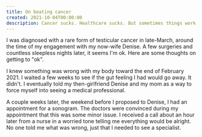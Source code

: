 ```yaml
---
title: On beating cancer
created: 2021-10-04T00:00:00
description: Cancer sucks. Healthcare sucks. But sometimes things work out.
--- 
```


I was diagnosed with a rare form of testicular cancer in late-March, around the time of my engagement with my now-wife Denise. A few surgeries and countless sleepless nights later, it seems I'm ok. Here are some thoughts on getting to "ok".

I knew something was wrong with my body toward the end of February 2021. I waited a few weeks to see if the gut feeling I had would go away. It didn't. I eventually told my then-girlfriend Denise and my mom as a way to force myself into seeing a medical professional.

A couple weeks later, the weekend before I proposed to Denise, I had an appointment for a sonogram. The doctors were convinced during my appointment that this was some minor issue. I received a call about an hour later from a nurse in a worried tone telling me everything would be alright. No one told me what was wrong, just that I needed to see a specialist.